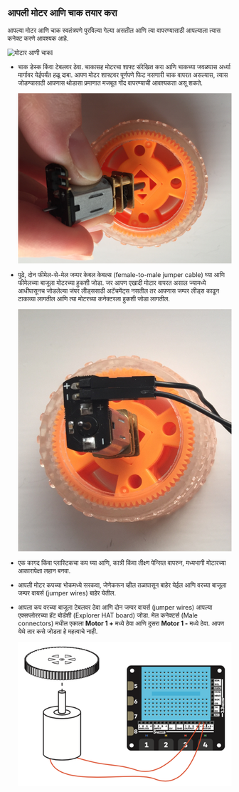 ## आपली मोटर आणि चाक तयार करा

आपल्या मोटर आणि चाक स्वतंत्रपणे पुरविल्या गेल्या असतील आणि त्या वापरण्यासाठी आपल्याला त्यास कनेक्ट करणे आवश्यक आहे.

![मोटार आणी चाकl](images/components.png)

- चाक डेस्क किंवा टेबलवर ठेवा. चाकासह मोटरचा शाफ्ट संरेखित करा आणि चाकच्या जवळपास अर्ध्या मार्गावर येईपर्यंत हळू दाबा. आपण मोटर शाफ्टवर पूर्णपणे फिट नसणारी चाक वापरत असल्यास, त्यास जोडण्यासाठी आपणास थोडासा प्रमाणात मजबूत गोंद वापरण्याची आवश्यकता असू शकते.
    
    ![मोटार जोडा](images/attach-motor.png)

- पुढे, दोन फीमेल-से-मेल जम्पर केबल केबल्स (female-to-male jumper cable) घ्या आणि फीमेलच्या बाजूला मोटरच्या हुकशी जोडा. जर आपण एखादी मोटार वापरत असाल ज्यामध्ये आधीपासूनच जोडलेल्या जंपर लीड्ससाठी अटॅचमेंट्स नसतील तर आपणास जम्पर लीड्स काढून टाकाव्या लागतील आणि त्या मोटरच्या कनेक्टरला हुकशी जोडा लागतील.
    
    ![Attach the jumper leads](images/female-jumper-motor.png)

- एक कागद किंवा प्लास्टिकचा कप घ्या आणि, कात्री किंवा तीक्ष्ण पेन्सिल वापरुन, मध्यभागी मोटारच्या आकारापेक्षा लहान बनवा.

- आपली मोटर कपच्या भोकमध्ये सरकवा, जेणेकरून व्हील तळापासून बाहेर येईल आणि वरच्या बाजूला जम्पर वायर्स (jumper wires) बाहेर येतील.

- आपला कप वरच्या बाजूला टेबलवर ठेवा आणि दोन जम्पर वायर्स (jumper wires) आपल्या एक्सप्लोररच्या हॅट बोर्डशी (Explorer HAT board) जोडा. मेल कनेक्टर्स (Male connectors) मधील एकाला **Motor 1 +** मध्ये ठेवा आणि दुसरा **Motor 1 -** मध्ये ठेवा. आपण येथे तार कसे जोडता हे महत्वाचे नाही.
    
    ![Connect the Explorer HAT](images/connect-hat.png)